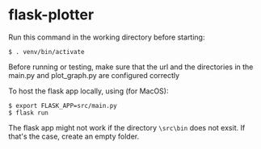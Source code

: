 # flask-plotter

Run this command in the working directory before starting:
```
$ . venv/bin/activate
```

Before running or testing, make sure that the url and the directories in the main.py and plot_graph.py are configured correctly

To host the flask app locally, using (for MacOS):
```
$ export FLASK_APP=src/main.py
$ flask run
```

The flask app might not work if the directory `\src\bin` does not exsit. If that's the case, create an empty folder.